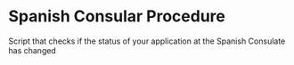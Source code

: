# Spanish Consular Procedure
Script that checks if the status of your application at the Spanish Consulate has changed
